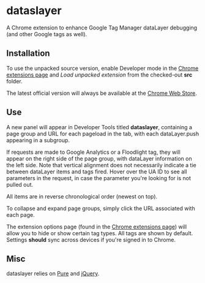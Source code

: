 dataslayer
==========

A Chrome extension to enhance Google Tag Manager dataLayer debugging (and other Google tags as well).

Installation
------------
To use the unpacked source version, enable Developer mode in the [Chrome extensions page](chrome://extensions/) and *Load unpacked extension* from the checked-out **src** folder.

The latest official version will always be available at the [Chrome Web Store](https://chrome.google.com/webstore/detail/dataslayer/ikbablmmjldhamhcldjjigniffkkjgpo).

Use
---
A new panel will appear in Developer Tools titled **dataslayer**, containing a page group and URL for each pageload in the tab, with each dataLayer.push appearing in a subgroup.

If requests are made to Google Analytics or a Floodlight tag, they will appear on the right side of the page group, with dataLayer information on the left side. Note that vertical alignment does not necessarily indicate a tie between dataLayer items and tags fired. Hover over the UA ID to see all parameters in the request, in case the parameter you're looking for is not pulled out.

All items are in reverse chronological order (newest on top).

To collapse and expand page groups, simply click the URL associated with each page.

The extension options page (found in the [Chrome extensions page](chrome://extensions/)) will allow you to hide or show certain tag types. All tags are shown by default. Settings **should** sync across devices if you're signed in to Chrome.

Misc
----
dataslayer relies on [Pure](http://purecss.io/) and [jQuery](http://jquery.com/).